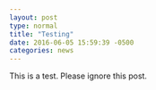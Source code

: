 ```yaml
---
layout: post
type: normal
title: "Testing"
date: 2016-06-05 15:59:39 -0500
categories: news
---
```

This is a test. Please ignore this post.
